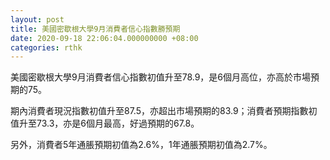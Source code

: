 ```yaml
---
layout: post
title: 美國密歇根大學9月消費者信心指數勝預期
date: 2020-09-18 22:06:04.000000000 +08:00
categories: rthk
---
```


美國密歇根大學9月消費者信心指數初值升至78.9，是6個月高位，亦高於市場預期的75。

期內消費者現況指數初值升至87.5，亦超出市場預期的83.9；消費者預期指數初值升至73.3，亦是6個月最高，好過預期的67.8。

另外，消費者5年通脹預期初值為2.6%，1年通脹預期初值為2.7%。

